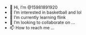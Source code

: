 - 👋 Hi, I’m @15981891920
- 👀 I’m interested in basketball and lol
- 🌱 I’m currently learning flink
- 💞️ I’m looking to collaborate on ...
- 📫 How to reach me ...

<!---
15981891920/15981891920 is a ✨ special ✨ repository because its `README.md` (this file) appears on your GitHub profile.
You can click the Preview link to take a look at your changes.
--->
